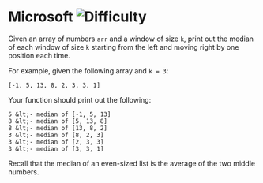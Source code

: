 # Microsoft ![Difficulty](https://img.shields.io/badge/-HARD-red)
	
Given an array of numbers `arr` and a window of size `k`, print out
the median of each window of size `k` starting from the left and moving
right by one position each time.
	
For example, given the following array and `k = 3`:
	
```
[-1, 5, 13, 8, 2, 3, 3, 1]
```
	
Your function should print out the following:
	
```
5 &lt;- median of [-1, 5, 13]
8 &lt;- median of [5, 13, 8]
8 &lt;- median of [13, 8, 2]
3 &lt;- median of [8, 2, 3]
3 &lt;- median of [2, 3, 3]
3 &lt;- median of [3, 3, 1]
```
	
Recall that the median of an even-sized list is the average of the two middle numbers.
	
